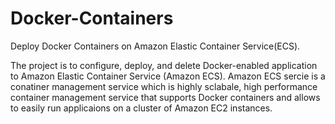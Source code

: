 # Docker-Containers
Deploy Docker Containers on Amazon Elastic Container Service(ECS). 

The project is to configure, deploy, and delete Docker-enabled application to Amazon Elastic Container Service (Amazon ECS).
Amazon ECS sercie is a conatiner management service which is highly sclabale, high performance container management service that supports Docker containers and allows to easily run applicaions on a cluster of Amazon EC2 instances.
